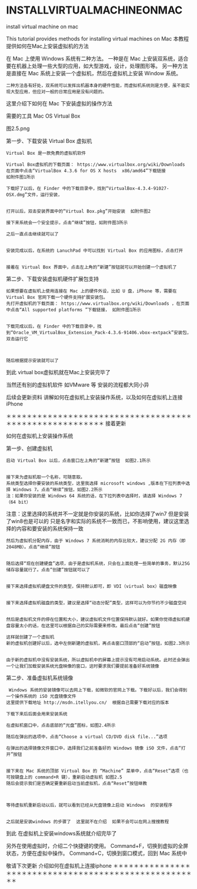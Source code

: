 # INSTALLVIRTUALMACHINEONMAC
install virtual machine on mac


This tutorial provides methods for installing virtual machines on Mac
本教程提供如何在Mac上安装虚拟机的方法  


在 Mac 上使用 Windows 系统有二种方法。
    一种是在 Mac 上安装双系统，适合要在机器上处理一些大型的应用，如大型游戏，设计，处理图形等。
    另一种方法是直接在 Mac 系统上安装一个虚拟机，然后在虚拟机上安装 Window 系统。

    二种方法各有好处，双系统可以发挥出机器本身的硬件性能，而虚拟机系统则是方便，虽不能实现大型应用，但应对一般的日常应用是没有问题的。

这里介绍下如何在 Mac 下安装虚拟的操作方法


需要的工具
    Mac OS
    Virtual Box

图2.5.png



第一步、下载安装 Virtual Box 虚拟机

    Virtual Box 是一款免费的虚拟机软件

    Virtual Box虚拟机的下载页面： https://www.virtualbox.org/wiki/Downloads 
    在页面中点击“VirtualBox 4.3.6 for OS X hosts  x86/amd64”下载链接 
    如附件图1所示

    下载好了以后，在 Finder 中的下载目录中，找到“VirtualBox-4.3.4-91027-OSX.dmg”文件，运行安装，


    打开以后，双击安装界面中的“Virtual Box.pkg”开始安装  如附件图2

    接下来系统会一个安全提示，点击“继续”按钮，如附件图3所示

    之后一直点击继续就可以了


    安装完成以后，在系统的 LanuchPad 中可以找到 Virtual Box 的应用图标，点击打开


    接着在 Virtual Box 界面中，点击左上角的“新建”按钮就可以开始创建一个虚拟机了


第二步、下载安装虚拟机硬件扩展包支持
    
    如果想要在虚拟机上使用连接在 Mac 上的硬件外设，比如 U 盘，iPhone 等，需要在 Virtual Box 官网下载一个硬件支持扩展安装包。
    先打开虚拟机的下载页面： https://www.virtualbox.org/wiki/Downloads ，在页面中点击“All supported platforms ”下载链接， 如附件图1所示


    下载完成以后，在 Finder 中的下载目录中，找到“Oracle_VM_VirtualBox_Extension_Pack-4.3.6-91406.vbox-extpack”安装包，双击运行它



    随后根据提示安装就可以了


到此 virtual box虚拟机就在Mac上安装完毕了

当然还有别的虚拟机软件 如VMware 等  安装的流程都大同小异  




后续会更新资料 讲解如何在虚拟机上安装操作系统，以及如何在虚拟机上连接 iPhone 

＊＊＊＊＊＊＊＊＊＊＊＊＊＊＊＊＊＊＊＊＊＊＊＊＊＊＊＊＊＊＊＊＊＊＊＊＊＊＊＊＊＊＊＊＊＊＊＊＊＊＊＊＊＊＊
接着更新

如何在虚拟机上安装操作系统


第一步、创建虚拟机

    启动 Virtual Box 以后，点击窗口左上角的“新建”按钮  如图2.1所示


    接下来为虚拟机取一个名称，可随意取。
    系统类型选择你要安装的系统类型，这里我选择 microsoft windows ,版本在下拉列表中选择 Windows 7。点击“继续”按钮，如图2.2所示
    注：如果你安装的是 Windows 64 系统的话，在下拉列表中选择时，请选择 Windows 7 （64 bit）
注意：这里选择的系统并不一定就是你安装的系统，比如你选择了win7  但是安装了win8也是可以的  只是名字和实际的系统不一致而已，不影响使用，建议这里选择的内容和要安装的系统保持一致


    然后为虚拟机分配内存，由于 Windows 7 系统消耗的内存比较大，建议分配 2G 内存（即2048MB）。点击“继续”按钮


    随后选择“现在创建硬盘”选项，由于是虚拟机系统，只会在上面处理一些简单的事务，默认25G储存容量就行了。点击“创建”按钮就可以了


    接下来选择虚拟机硬盘文件的类型，保持默认即可，即 VDI（virtual box）磁盘映像


    接下来选择虚拟机磁盘的类型，建议是选择“动态分配”类型，这样可以为你节约不少磁盘空间


    然后是虚拟机文件的停在位置和大小，建议虚拟机文件位置保持默认就好。如果你觉得虚拟机硬盘容量太小的话，在这里可以根据自己的实际需要来修改。最后点击“创建”按钮

    这样就创建了一个虚拟机
    新的虚拟机创建好以后，选中左侧新建的虚拟机，再点击窗口顶部的“启动”按钮，如图2.3所示


    由于新的虚拟机中没有安装系统，所以虚拟机中的屏幕上提示没有可用启动系统。此时还会弹出一个让我们加载安装系统光盘映像的窗口，这时要求我们要提前准备好系统镜像


第二步、准备虚拟机系统镜像

     Windows 系统的安装镜像可以去网上下载，如微软的官网上下载。下载好以后，我们会得到一个操作系统的 iSO 光盘镜像文件
    这里提供下载地址 http://msdn.itellyou.cn/  根据自己需要下载对应的版本

    下载下来后后面会用来安装系统

    在虚拟机窗口中，点击底部的“光盘”图标，如图2.4所示

    随后在弹出的选项中，点击“Choose a virtual CD/DVD disk file...”选项

    在弹出的选择镜像文件窗口中，选择我们之前准备好的 Windows 镜像 iSO 文件，点击“打开”按钮


    接下来在 Mac 系统的顶部 Virtual Box 的 “Machine” 菜单中，点击“Reset”选项（也可按键盘上的 command+R 键），重新启动虚拟机 如图2.5
    随后会提示我们是否确定要重新启动当前虚拟机，点击“Reset”按钮继教



    等待虚拟机重新启动以后，就可以看到已经从光盘镜像上启动 Windows  的安装程序


    之后就是安装windows 的步骤了  这里就不在介绍  如果不会可以在网上搜搜教程


到此  在虚拟机上安装windows系统就介绍完毕了

另外在使用虚拟时，介绍二个快捷键的使用。
Command+F，切换到虚拟的全屏状态，方便在虚拟中操作。
Command+C，切换到窗口模式，回到 Mac 系统中


敬请下次更新   介绍如何在虚拟机上连接iphone
＊＊＊＊＊＊＊＊＊＊＊＊＊＊＊＊＊＊＊＊＊＊＊＊＊＊＊＊＊＊＊＊＊＊＊＊＊＊＊＊＊＊＊＊＊＊＊＊＊＊＊＊＊





